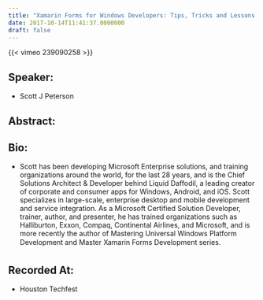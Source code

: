 ```yaml
---
title: "Xamarin Forms for Windows Developers: Tips, Tricks and Lessons Learned"
date: 2017-10-14T11:41:37.0000000
draft: false
---
```


{{< vimeo 239090258 >}}

## Speaker:

 - Scott J Peterson

## Abstract:



## Bio:

 - <p>Scott has been developing Microsoft Enterprise solutions, and training organizations around the world, for the last 28 years, and is the Chief Solutions Architect & Developer behind Liquid Daffodil, a leading creator of corporate and consumer apps for Windows, Android, and iOS. Scott specializes in large-scale, enterprise desktop and mobile development and service integration. As a Microsoft Certified Solution Developer, trainer, author, and presenter, he has trained organizations such as Halliburton, Exxon, Compaq, Continental Airlines, and Microsoft, and is more recently the author of Mastering Universal Windows Platform Development and Master Xamarin Forms Development series.</p>

## Recorded At:

 - Houston Techfest

